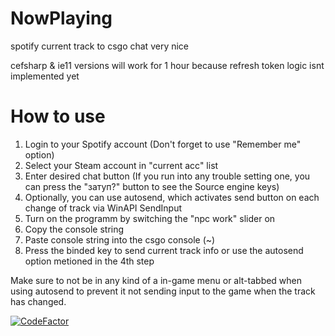 # NowPlaying
spotify current track to csgo chat very nice

cefsharp & ie11 versions will work for 1 hour because refresh token logic isnt implemented yet

# How to use
1. Login to your Spotify account (Don't forget to use "Remember me" option)
2. Select your Steam account in "current acc" list
3. Enter desired chat button (If you run into any trouble setting one, you can press the "затуп?" button to see the Source engine keys)
4. Optionally, you can use autosend, which activates send button on each change of track via WinAPI SendInput
5. Turn on the programm by switching the "npc work" slider on
6. Copy the console string
7. Paste console string into the csgo console (~)
8. Press the binded key to send current track info or use the autosend option metioned in the 4th step

Make sure to not be in any kind of a in-game menu or alt-tabbed when using autosend to prevent it not sending input to the game when the track has changed.

[![CodeFactor](https://www.codefactor.io/repository/github/veselv2010/nowplaying/badge)](https://www.codefactor.io/repository/github/veselv2010/nowplaying)
